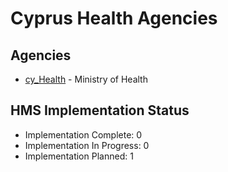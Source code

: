 # Cyprus Health Agencies

## Agencies

- [cy_Health](cy_Health/index.md) - Ministry of Health

## HMS Implementation Status

- Implementation Complete: 0
- Implementation In Progress: 0
- Implementation Planned: 1
